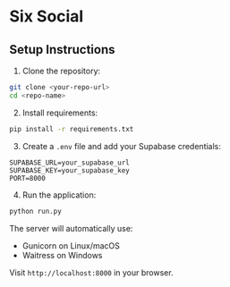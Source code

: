 # Six Social

## Setup Instructions

1. Clone the repository:
```bash
git clone <your-repo-url>
cd <repo-name>
```

2. Install requirements:
```bash
pip install -r requirements.txt
```

3. Create a `.env` file and add your Supabase credentials: 
```
SUPABASE_URL=your_supabase_url
SUPABASE_KEY=your_supabase_key
PORT=8000
```

4. Run the application:
```bash
python run.py
```

The server will automatically use:
- Gunicorn on Linux/macOS
- Waitress on Windows

Visit `http://localhost:8000` in your browser.